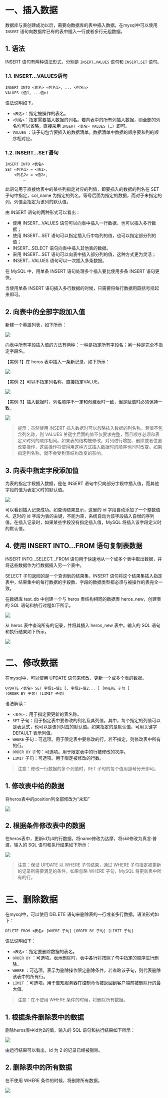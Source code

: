 # 一、插入数据

数据库与表创建成功以后，需要向数据库的表中插入数据。在mysql中可以使用 `INSERT` 语句向数据库已有的表中插入一行或者多行元组数据。

## 1. 语法

INSERT 语句有两种语法形式，分别是 `INSERT…VALUES` 语句和 `INSERT…SET` 语句。

### 1.1. INSERT…VALUES语句

```mysql
INSERT INTO <表名> <列名1>, ... <列名n>
VALUES (值1, ...值n)
```

语法说明如下。

- `<表名>`：指定被操作的表名。
- `<列名>`：指定需要插入数据的列名。若向表中的所有列插入数据，则全部的列名均可以省略，直接采用 `INSERT <表名> VALUES (…) `即可。
- `VALUES` ：该子句包含要插入的数据清单。数据清单中数据的顺序要和列的顺序相对应。

### 1.2. INSERT…SET语句

```mysql
INSERT INTO <表名>
SET <列名1> = <值1>,
    <列名2> = <值2>,
        …
```

此语句用于直接给表中的某些列指定对应的列值，即要插入的数据的列名在 SET 子句中指定，col_name 为指定的列名，等号后面为指定的数据，而对于未指定的列，列值会指定为该列的默认值。

由 INSERT 语句的两种形式可以看出：

- 使用 INSERT…VALUES 语句可以向表中插入一行数据，也可以插入多行数据；
- 使用 INSERT…SET 语句可以指定插入行中每列的值，也可以指定部分列的值；
- INSERT…SELECT 语句向表中插入其他表的数据。
- 采用 INSERT…SET 语句可以向表中插入部分列的值，这种方式更为灵活；
- INSERT…VALUES 语句可以一次插入多条数据。

在 MySQL 中，用单条 INSERT 语句处理多个插入要比使用多条 INSERT 语句更快。

当使用单条 INSERT 语句插入多行数据的时候，只需要将每行数据用圆括号括起来即可。

## 2. 向表中的全部字段加入值

新建一个英雄列表，如下所示：

![](./IMGS/insert_tb_create_heros.png)

向表中所有字段插入值的方法有两种：一种是指定所有字段名；另一种是完全不指定字段名。

【实例 1】在 heros 表中插入一条新记录，如下所示：

![](./IMGS/insert_tb_heros_libai.png)

【实例 2】可以不指定列名称，直接指定VALUE。

![](./IMGS/insert_tb_heros_diaochan.png)

【实例 3】插入数据时，列名顺序不一定和创建表时一致，但是赋值时必须保持一致。

![](./IMGS/insert_tb_heros_luban.png)

> 提示：虽然使用 INSERT 插入数据时可以忽略插入数据的列名称，若值不包含列名称，则 VALUES 关键字后面的值不仅要求完整，而且顺序必须和表定义时列的顺序相同。如果表的结构被修改，对列进行增加、删除或者位置改变操作，这些操作将使得用这种方式插入数据时的顺序也同时改变。如果指定列名称，就不会受到表结构改变的影响。

## 3. 向表中指定字段添加值

为表的指定字段插入数据，是在 INSERT 语句中只向部分字段中插入值，而其他字段的值为表定义时的默认值。

![](./IMGS/insert_tb_heros_caocao.png)

可以看到插入记录成功。如查询结果显示，这里的 id 字段自动添加了一个整数值 4。这时的 id 字段为表的主键，不能为空，系统自动为该字段插入自增的序列值。在插入记录时，如果某些字段没有指定插入值，MySQL 将插入该字段定义时的默认值。

## 4. 使用 INSERT INTO…FROM 语句复制表数据

INSERT INTO…SELECT…FROM 语句用于快速地从一个或多个表中取出数据，并将这些数据作为行数据插入另一个表中。

SELECT 子句返回的是一个查询到的结果集，INSERT 语句将这个结果集插入指定表中，结果集中的每行数据的字段数、字段的数据类型都必须与被操作的表完全一致。

在数据库 test_db 中创建一个与 heros 表结构相同的数据表 heros_new，创建表的 SQL 语句和执行过程如下所示。

![](./IMGS/insert_tb_create_heros_new.png)

从 heros 表中查询所有的记录，并将其插入 heros_new 表中。输入的 SQL 语句和执行结果如下所示。

![](./IMGS/insert_tb_insert_into_from.png)

# 二、修改数据

在mysql中，可以使用 UPDATE 语句来修改、更新一个或多个表的数据。

```mysql
UPDATE <表名> SET 字段1=值1 [, 字段2=值2... ] [WHERE 子句 ]
[ORDER BY 子句] [LIMIT 子句]
```

语法解读：

- `<表名>`：用于指定要更新的表名称。
- `SET` 子句：用于指定表中要修改的列名及其列值。其中，每个指定的列值可以是表达式，也可以是该列对应的默认值。如果指定的是默认值，可用关键字 DEFAULT 表示列值。
- `WHERE` 子句：可选项。用于限定表中要修改的行。若不指定，则修改表中所有的行。
- `ORDER BY` 子句：可选项。用于限定表中的行被修改的次序。
- `LIMIT` 子句：可选项。用于限定被修改的行数。

> 注意：修改一行数据的多个列值时，SET 子句的每个值用逗号分开即可。

## 1. 修改表中给的数据

将heros表中的position列全部修改为“未知”

![](./IMGS/update_tb_heros_all.png)

## 2. 根据条件修改表中的数据

在heros表中，更新id为4的行数据，将name修改为达摩，将skil修改为真言·普渡，输入的 SQL 语句和执行结果如下所示：

![](./IMGS/update_tb_heros_caocao.png)

> 注意：保证 UPDATE 以 WHERE 子句结束，通过 WHERE 子句指定被更新的记录所需要满足的条件，如果忽略 WHERE 子句，MySQL 将更新表中所有的行。

# 三、删除数据

在mysql中，可以使用 DELETE 语句来删除表的一行或者多行数据。语法形式如下：

```mysql
DELETE FROM <表名> [WHERE 子句] [ORDER BY 子句] [LIMIT 子句]
```

语法说明如下：

- `<表名>`：指定要删除数据的表名。
- `ORDER BY` ：可选项。表示删除时，表中各行将按照子句中指定的顺序进行删除。
- `WHERE` ：可选项。表示为删除操作限定删除条件，若省略该子句，则代表删除该表中的所有行。
- `LIMIT` ：可选项。用于告知服务器在控制命令被返回到客户端前被删除行的最大值。

> 注意：在不使用 WHERE 条件的时候，将删除所有数据。

## 1. 根据条件删除表中的数据

删除heros表中id为2的值，输入的 SQL 语句和执行结果如下所示：

![](./IMGS/delete_tb_heros.png)

由运行结果可以看出，id 为 2 的记录已经被删除。

## 2. 删除表中的所有数据

在不使用 WHERE 条件的时候，将删除所有数据。

![](./IMGS/delete_tb_heros_all.png)


